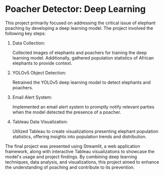# Poacher Detector: Deep Learning

This project primarily focused on addressing the critical issue of elephant poaching by developing a deep learning model. The project involved the following key steps:

1. Data Collection:
   
      Collected images of elephants and poachers for training the deep learning model. Additionally, gathered population statistics of African elephants to provide context.

3. YOLOv5 Object Detection:
    
      Retrained the YOLOv5 deep learning model to detect elephants and poachers.

4. Email Alert System:
   
      Implemented an email alert system to promptly notify relevant parties when the model detected the presence of a poacher.

6. Tableau Data Visualization:
   
      Utilized Tableau to create visualizations presenting elephant population statistics, offering insights into population trends and distribution.

The final project was presented using Streamlit, a web application framework, along with interactive Tableau visualizations to showcase the model's usage and project findings.
By combining deep learning techniques, data analysis, and visualizations, this project aimed to enhance the understanding of poaching and contribute to its prevention.
